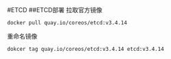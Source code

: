 #ETCD
##ETCD部署
拉取官方镜像
~~~
docker pull quay.io/coreos/etcd:v3.4.14
~~~
重命名镜像
~~~
dokcer tag quay.io/coreos/etcd:v3.4.14 etcd:v3.4.14
~~~
